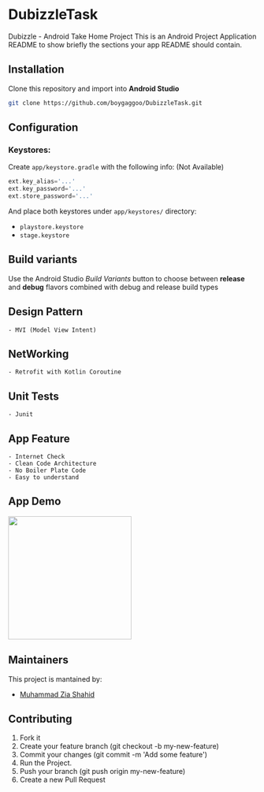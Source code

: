 # DubizzleTask
 Dubizzle - Android Take Home Project
 This is an Android Project Application README to show briefly the sections your app README should contain.

## Installation
Clone this repository and import into **Android Studio**
```bash
git clone https://github.com/boygaggoo/DubizzleTask.git
```

## Configuration
### Keystores:
Create `app/keystore.gradle` with the following info: (Not Available)
```gradle
ext.key_alias='...'
ext.key_password='...'
ext.store_password='...'
```
And place both keystores under `app/keystores/` directory:
- `playstore.keystore`
- `stage.keystore`


## Build variants
Use the Android Studio *Build Variants* button to choose between **release** and **debug** flavors combined with debug and release build types


## Design Pattern 
	- MVI (Model View Intent)


## NetWorking 
	- Retrofit with Kotlin Coroutine 
## Unit Tests	
	- Junit

## App Feature
	- Internet Check
	- Clean Code Architecture
	- No Boiler Plate Code
	- Easy to understand

## App Demo

[<img src="https://raw.githubusercontent.com/boygaggoo/DubizzleTask/master/demo.gif" width="250"/>](https://raw.githubusercontent.com/boygaggoo/DubizzleTask/master/demo.gif)

## Maintainers
This project is mantained by:
* [Muhammad Zia Shahid](http://github.com/boygaggoo)


## Contributing

1. Fork it
2. Create your feature branch (git checkout -b my-new-feature)
3. Commit your changes (git commit -m 'Add some feature')
4. Run the Project.
5. Push your branch (git push origin my-new-feature)
6. Create a new Pull Request

